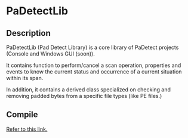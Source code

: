 # PaDetectLib

## Description
PaDetectLib (Pad Detect Library) is a core library of PaDetect projects (Console and Windows GUI (soon)).

It contains function to perform/cancel a scan operation, properties and events to know the current
status and occurrence of a current situation within its span.

In addition, it contains a derived class specialized on checking and removing padded bytes from a specific
file types (like PE files.)

## Compile
[Refer to this link.](https://github.com/PheeLeep/PaDetect/blob/master/README.md#compile)